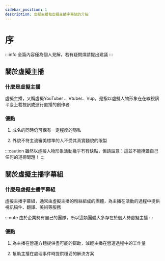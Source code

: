 ```yaml
---
sidebar_position: 1
description: 虛擬主播和虛擬主播字幕組的介紹
---
```


# 序

:::info
全篇內容僅為個人見解，若有疑問煩請提出建議
:::

## 關於虛擬主播
### 什麼是虛擬主播
虛擬主播，又稱虛擬YouTuber 、Vtuber、Vup，是指以虛擬人物形象在在線視訊平臺上載視訊或進行直播的創作者
### 優點
1. 成名的同時仍可保有一定程度的隱私

2. 外貌不符主流審美標準的人不受其真實麵貌的限製

:::caution
雖然以虛擬人物形象活動幾乎冇有缺點，但請註意：這並不能掩蓋自己任何的道德問題！
:::

## 關於虛擬主播字幕組
### 什麼是虛擬主播字幕組
虛擬主播字幕組，通常由虛擬主播的粉絲組成的團體，為主播在活動的過程中提供視訊稿件、翻譯、美術等服務

:::note
由於企業勢有自己的團隊，所以這類團體大多存在於個人勢虛擬主播
:::

### 優點
1. 為主播在營運方麵提供盡可能的幫助，減輕主播在營運過程中的工作量

2. 幫助主播在處理事件時提供穩妥的解決方案
